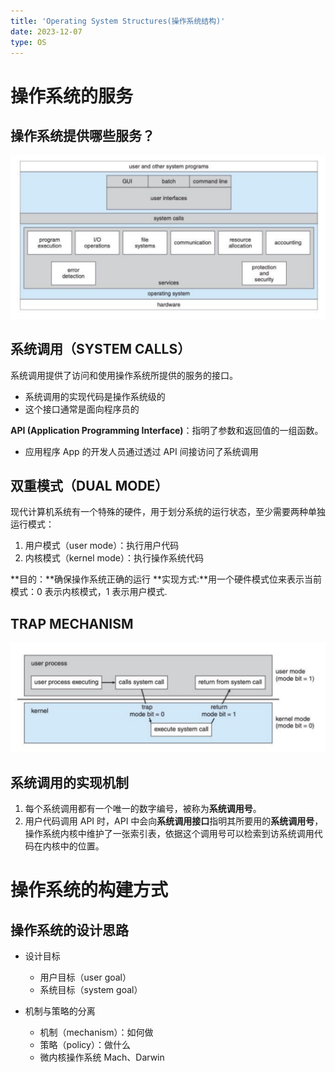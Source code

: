 ```yaml
---
title: 'Operating System Structures(操作系统结构)'
date: 2023-12-07
type: OS
---
```


# 操作系统的服务

## 操作系统提供哪些服务？

![操作系统提供哪些服务？](/public/images/os/02/system-serve.png)

## 系统调用（SYSTEM CALLS）

系统调用提供了访问和使用操作系统所提供的服务的接口。

- 系统调用的实现代码是操作系统级的
- 这个接口通常是面向程序员的

**API (Application Programming Interface)**：指明了参数和返回值的一组函数。

- 应用程序 App 的开发人员通过透过 API 间接访问了系统调用

## 双重模式（DUAL MODE）

现代计算机系统有一个特殊的硬件，用于划分系统的运行状态，至少需要两种单独运行模式：

1. 用户模式（user mode）：执行用户代码
2. 内核模式（kernel mode）：执行操作系统代码

**目的：**确保操作系统正确的运行
**实现方式:**用一个硬件模式位来表示当前模式：0 表示内核模式，1 表示用户模式.

## TRAP MECHANISM

![TRAP MECHANISM](/public/images/os/02/trap-mechanism.png)

## 系统调用的实现机制

1. 每个系统调用都有一个唯一的数字编号，被称为**系统调用号**。
2. 用户代码调用 API 时，API 中会向**系统调用接口**指明其所要用的**系统调用号**，操作系统内核中维护了一张索引表，依据这个调用号可以检索到访系统调用代码在内核中的位置。

# 操作系统的构建方式

## 操作系统的设计思路

- 设计目标

  - 用户目标（user goal）
  - 系统目标（system goal）

- 机制与策略的分离
  - 机制（mechanism）：如何做
  - 策略（policy）：做什么
  - 微内核操作系统 Mach、Darwin
